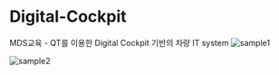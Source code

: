 # Digital-Cockpit
MDS교육 - QT를 이용한 Digital Cockpit 기반의 차량 IT system
![sample1](https://user-images.githubusercontent.com/38244836/78398917-e6255180-762e-11ea-9597-6a379cddd8e4.png)

![sample2](https://user-images.githubusercontent.com/38244836/78398934-ec1b3280-762e-11ea-91e0-113803a51eaa.png)
